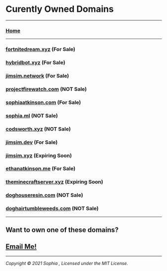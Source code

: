 # Curently Owned Domains

---
### [Home](/)
---

### [fortnitedream.xyz](https://www.whois.com/whois/fortnitedream.xyz) (For Sale)

### [hybridbot.xyz](https://www.whois.com/whois/hybridbot.xyz) (For Sale)

### [jimsim.network](https://www.whois.com/whois/jimsim.network) (For Sale)
 
### [projectfirewatch.com](https://www.whois.com/whois/projectfirewatch.com) (NOT Sale)

### [sophiaatkinson.com](https://www.whois.com/whois/sophiaatkinson.com) (For Sale)

### [sophia.ml](https://www.whois.com/whois/sophia.ml) (NOT Sale)

### [codsworth.xyz](https://www.whois.com/whois/codsworth.xyz) (NOT Sale)

### [jimsim.dev](https://www.whois.com/whois/jimsim.dev) (For Sale)

### [jimsim.xyz](https://www.whois.com/whois/jimsim.xyz) (Expiring Soon)

### [ethanatkinson.me](https://www.whois.com/whois/ethanatkinson.me) (For Sale)

### [theminecraftserver.xyz](https://www.whois.com/whois/theminecraftserver.xyz) (Expiring Soon)

### [doghouseresin.com](https://www.whois.com/whois/doghouseresin.com) (NOT Sale)

### [doghairtumbleweeds.com](https://www.whois.com/whois/doghairtumbleweeds.com) (NOT Sale)

---

## Want to own one of these domains?

## [Email Me!](mailto:sophialul@pm.me)

---


*Copyright © 2021 Sophia , Licensed under the MIT License.*

